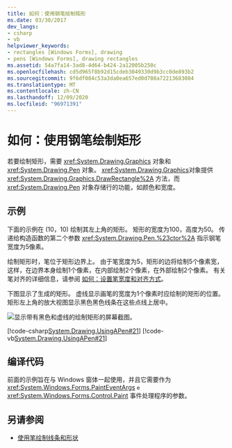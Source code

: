 ```yaml
---
title: 如何：使用钢笔绘制矩形
ms.date: 03/30/2017
dev_langs:
- csharp
- vb
helpviewer_keywords:
- rectangles [Windows Forms], drawing
- pens [Windows Forms], drawing rectangles
ms.assetid: 54a7fa14-3ad8-4d64-b424-2a12005b250c
ms.openlocfilehash: cd5d965f8b92d15cdeb3049330d9b3cc0de893b2
ms.sourcegitcommit: 9f6df084c53a3da0ea657ed0d708a72213683084
ms.translationtype: MT
ms.contentlocale: zh-CN
ms.lasthandoff: 12/09/2020
ms.locfileid: "96971391"
---
```

# <a name="how-to-use-a-pen-to-draw-rectangles"></a>如何：使用钢笔绘制矩形
若要绘制矩形，需要 <xref:System.Drawing.Graphics> 对象和 <xref:System.Drawing.Pen> 对象。 <xref:System.Drawing.Graphics>对象提供 <xref:System.Drawing.Graphics.DrawRectangle%2A> 方法，而 <xref:System.Drawing.Pen> 对象存储行的功能，如颜色和宽度。  
  
## <a name="example"></a>示例  
 下面的示例在 (10，10) 绘制其左上角的矩形。 矩形的宽度为100，高度为50。 传递给构造函数的第二个参数 <xref:System.Drawing.Pen.%23ctor%2A> 指示钢笔宽度为5像素。  
  
 绘制矩形时，笔位于矩形边界上。 由于笔宽度为5，矩形的边将绘制5个像素宽，这样，在边界本身绘制1个像素，在内部绘制2个像素，在外部绘制2个像素。 有关笔对齐的详细信息，请参阅 [如何：设置笔宽度和对齐方式](how-to-set-pen-width-and-alignment.md)。  
  
 下图显示了生成的矩形。 虚线显示画笔的宽度为1个像素时应绘制的矩形的位置。 矩形左上角的放大视图显示黑色黑色线条在这些点线上居中。  
  
 ![显示带有黑色和虚线的绘制矩形的屏幕截图。](./media/how-to-use-a-pen-to-draw-rectangles/drawn-rectangle-black-lines-dotted-lines.gif)  
  
 [!code-csharp[System.Drawing.UsingAPen#21](~/samples/snippets/csharp/VS_Snippets_Winforms/System.Drawing.UsingAPen/CS/Class1.cs#21)]
 [!code-vb[System.Drawing.UsingAPen#21](~/samples/snippets/visualbasic/VS_Snippets_Winforms/System.Drawing.UsingAPen/VB/Class1.vb#21)]  
  
## <a name="compiling-the-code"></a>编译代码  
 前面的示例旨在与 Windows 窗体一起使用，并且它需要作为 <xref:System.Windows.Forms.PaintEventArgs> `e` <xref:System.Windows.Forms.Control.Paint> 事件处理程序的参数。  
  
## <a name="see-also"></a>另请参阅

- [使用笔绘制线条和形状](using-a-pen-to-draw-lines-and-shapes.md)
